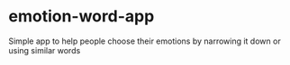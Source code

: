 # emotion-word-app
Simple app to help people choose their emotions by narrowing it down or using similar words
